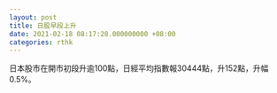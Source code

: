 ```yaml
---
layout: post
title: 日股早段上升
date: 2021-02-18 08:17:28.000000000 +08:00
categories: rthk
---
```


日本股市在開市初段升逾100點，日經平均指數報30444點，升152點，升幅0.5%。
